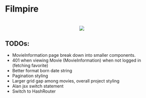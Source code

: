 # Filmpire

<h1 align="center">
    <img src="https://fontmeme.com/permalink/210930/8531c658a743debe1e1aa1a2fc82006e.png"/>
</h1>

## TODOs:

- MovieInformation page break down into smaller components.
- 401 when viewing Movie (MovieInformation) when not logged in (fetching favorite)
- Better format born date string
- Pagination styling
- Larger grid gap among movies, overall project styling
- Alan jsx switch statement
- Switch to HashRouter
